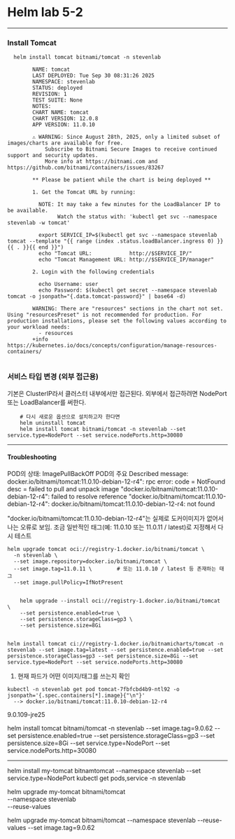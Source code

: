
# Helm lab 5-2


-----

### Install Tomcat
```shell
  helm install tomcat bitnami/tomcat -n stevenlab
  
        NAME: tomcat
        LAST DEPLOYED: Tue Sep 30 08:31:26 2025
        NAMESPACE: stevenlab
        STATUS: deployed
        REVISION: 1
        TEST SUITE: None
        NOTES:
        CHART NAME: tomcat
        CHART VERSION: 12.0.8
        APP VERSION: 11.0.10
        
        ⚠ WARNING: Since August 28th, 2025, only a limited subset of images/charts are available for free.
            Subscribe to Bitnami Secure Images to receive continued support and security updates.
            More info at https://bitnami.com and https://github.com/bitnami/containers/issues/83267
        
        ** Please be patient while the chart is being deployed **
        
        1. Get the Tomcat URL by running:
        
          NOTE: It may take a few minutes for the LoadBalancer IP to be available.
                Watch the status with: 'kubectl get svc --namespace stevenlab -w tomcat'
        
          export SERVICE_IP=$(kubectl get svc --namespace stevenlab tomcat --template "{{ range (index .status.loadBalancer.ingress 0) }}{{ . }}{{ end }}")
          echo "Tomcat URL:            http://$SERVICE_IP/"
          echo "Tomcat Management URL: http://$SERVICE_IP/manager"
        
        2. Login with the following credentials
        
          echo Username: user
          echo Password: $(kubectl get secret --namespace stevenlab tomcat -o jsonpath="{.data.tomcat-password}" | base64 -d)
        
        WARNING: There are "resources" sections in the chart not set. Using "resourcesPreset" is not recommended for production. For production installations, please set the following values according to your workload needs:
          - resources
        +info https://kubernetes.io/docs/concepts/configuration/manage-resources-containers/
          
```

### 서비스 타입 변경 (외부 접근용)
기본은 ClusterIP라서 클러스터 내부에서만 접근된다. 외부에서 접근하려면 NodePort 또는 LoadBalancer를 써한다.
```shell
    # 다시 새로운 옵션으로 설치하고자 한다면
    helm uninstall tomcat
    helm install tomcat bitnami/tomcat -n stevenlab --set service.type=NodePort --set service.nodePorts.http=30080
```

-----
#### Troubleshooting
POD의 상태: ImagePullBackOff
POD의 주요 Described message: docker.io/bitnami/tomcat:11.0.10-debian-12-r4": rpc error: code = NotFound desc = failed to pull and unpack image "docker.io/bitnami/tomcat:11.0.10-debian-12-r4": failed to resolve reference "docker.io/bitnami/tomcat:11.0.10-debian-12-r4": docker.io/bitnami/tomcat:11.0.10-debian-12-r4: not found


"docker.io/bitnami/tomcat:11.0.10-debian-12-r4"는 실제로 도커이미지가 없어서 나는 오류로 보임.
조금 일반적인 태그(예: 11.0.10 또는 11.0.11 / latest)로 지정해서 다시 테스트
```shell
helm upgrade tomcat oci://registry-1.docker.io/bitnami/tomcat \
  -n stevenlab \
  --set image.repository=docker.io/bitnami/tomcat \
  --set image.tag=11.0.11 \        # 또는 11.0.10 / latest 등 존재하는 태그
  --set image.pullPolicy=IfNotPresent


    helm upgrade --install oci://registry-1.docker.io/bitnami/tomcat  \
    --set persistence.enabled=true \
    --set persistence.storageClass=gp3 \
    --set persistence.size=8Gi


helm install tomcat ci://registry-1.docker.io/bitnamicharts/tomcat -n stevenlab --set image.tag=latest --set persistence.enabled=true --set persistence.storageClass=gp3 --set persistence.size=8Gi --set service.type=NodePort --set service.nodePorts.http=30080

```



1. 현재 파드가 어떤 이미지/태그를 쓰는지 확인
```shell
kubectl -n stevenlab get pod tomcat-7fbfcbd4b9-ntl92 -o jsonpath='{.spec.containers[*].image}{"\n"}'
  --> docker.io/bitnami/tomcat:11.0.10-debian-12-r4
```



9.0.109-jre25


helm install tomcat bitnami/tomcat -n stevenlab --set image.tag=9.0.62 --set persistence.enabled=true --set persistence.storageClass=gp3 --set persistence.size=8Gi --set service.type=NodePort --set service.nodePorts.http=30080




---
helm install my-tomcat bitnamtomcat --namespace stevenlab --set service.type=NodePort
kubectl get pods,service -n stevenlab

helm upgrade my-tomcat bitnami/tomcat \
--namespace stevenlab \
--reuse-values

helm upgrade my-tomcat bitnami/tomcat --namespace stevenlab --reuse-values --set image.tag=9.0.62


